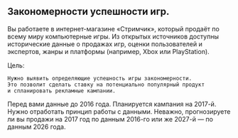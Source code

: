 ## Закономерности успешности игр.

Вы работаете в интернет-магазине «Стримчик», который продаёт по всему миру компьютерные игры. Из открытых источников доступны исторические данные о продажах игр, оценки пользователей и экспертов, жанры и платформы (например, Xbox или PlayStation). 

Цель:

    Нужно выявить определяющие успешность игры закономерности. 
    Это позволит сделать ставку на потенциально популярный продукт 
    и спланировать рекламные кампании.

Перед вами данные до 2016 года. Планируется кампания на 2017-й. Нужно отработать принцип работы с данными. Неважно, прогнозируете ли вы продажи на 2017 год по данным 2016-го или же 2027-й — по данным 2026 года.